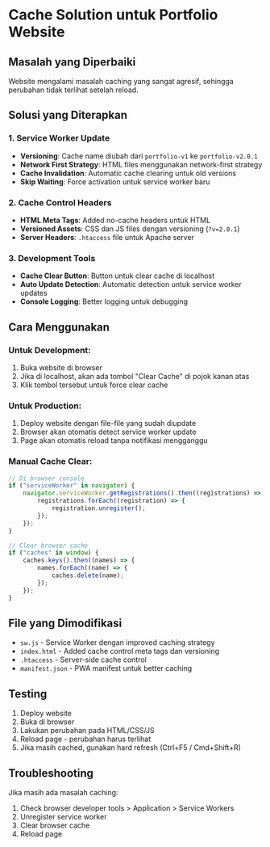 # Cache Solution untuk Portfolio Website

## Masalah yang Diperbaiki

Website mengalami masalah caching yang sangat agresif, sehingga perubahan tidak terlihat setelah reload.

## Solusi yang Diterapkan

### 1. Service Worker Update

- **Versioning**: Cache name diubah dari `portfolio-v1` ke `portfolio-v2.0.1`
- **Network First Strategy**: HTML files menggunakan network-first strategy
- **Cache Invalidation**: Automatic cache clearing untuk old versions
- **Skip Waiting**: Force activation untuk service worker baru

### 2. Cache Control Headers

- **HTML Meta Tags**: Added no-cache headers untuk HTML
- **Versioned Assets**: CSS dan JS files dengan versioning (`?v=2.0.1`)
- **Server Headers**: `.htaccess` file untuk Apache server

### 3. Development Tools

- **Cache Clear Button**: Button untuk clear cache di localhost
- **Auto Update Detection**: Automatic detection untuk service worker updates
- **Console Logging**: Better logging untuk debugging

## Cara Menggunakan

### Untuk Development:

1. Buka website di browser
2. Jika di localhost, akan ada tombol "Clear Cache" di pojok kanan atas
3. Klik tombol tersebut untuk force clear cache

### Untuk Production:

1. Deploy website dengan file-file yang sudah diupdate
2. Browser akan otomatis detect service worker update
3. Page akan otomatis reload tanpa notifikasi mengganggu

### Manual Cache Clear:

```javascript
// Di browser console
if ("serviceWorker" in navigator) {
	navigator.serviceWorker.getRegistrations().then((registrations) => {
		registrations.forEach((registration) => {
			registration.unregister();
		});
	});
}

// Clear browser cache
if ("caches" in window) {
	caches.keys().then((names) => {
		names.forEach((name) => {
			caches.delete(name);
		});
	});
}
```

## File yang Dimodifikasi

- `sw.js` - Service Worker dengan improved caching strategy
- `index.html` - Added cache control meta tags dan versioning
- `.htaccess` - Server-side cache control
- `manifest.json` - PWA manifest untuk better caching

## Testing

1. Deploy website
2. Buka di browser
3. Lakukan perubahan pada HTML/CSS/JS
4. Reload page - perubahan harus terlihat
5. Jika masih cached, gunakan hard refresh (Ctrl+F5 / Cmd+Shift+R)

## Troubleshooting

Jika masih ada masalah caching:

1. Check browser developer tools > Application > Service Workers
2. Unregister service worker
3. Clear browser cache
4. Reload page
